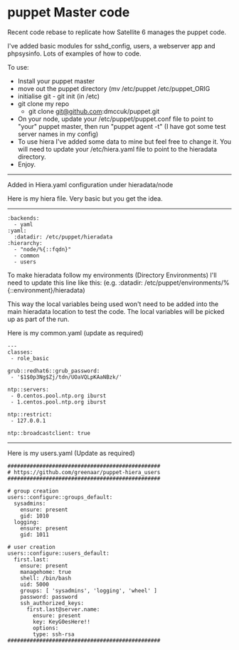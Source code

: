 # puppet Master code

Recent code rebase to replicate how Satellite 6 manages the puppet code.

I've added basic modules for sshd_config, users, a webserver app and phpsysinfo. Lots of examples of how to code.

To use:

   * Install your puppet master
   * move out the puppet directory (mv /etc/puppet /etc/puppet_ORIG
   * initialise git - git init (in /etc)
   * git clone my repo
      * git clone git@github.com:dmccuk/puppet.git
   * On your node, update your /etc/puppet/puppet.conf file to point to "your" puppet master, then run "puppet agent -t" (I have got some test server names in my config)
   * To use hiera I've added some data to mine but feel free to change it. You will need to update your /etc/hiera.yaml file to point to the hieradata directory.
   * Enjoy.

---

Added in Hiera.yaml configuration under hieradata/node

Here is my hiera file. Very basic but you get the idea.

---
	:backends:
	  - yaml
	:yaml:
	  :datadir: /etc/puppet/hieradata
	:hierarchy:
	  - "node/%{::fqdn}"
	  - common
	  - users

  To make hieradata follow my environments (Directory Environments) I'll need to update this line like this:
  (e.g. :datadir: /etc/puppet/environments/%{::environment}/hieradata)

  This way the local variables being used won't need to be added into the main hieradata location to test the code. The local variables will be picked up as part of the run.

Here is my common.yaml (update as required)

    ---
    classes:
     - role_basic
    
    grub::redhat6::grub_password:
     - '$1$0p3Ng$Zj/tdn/UOaVQLpKAaNBzk/'
    
    ntp::servers:
     - 0.centos.pool.ntp.org iburst
     - 1.centos.pool.ntp.org iburst
    
    ntp::restrict:
     - 127.0.0.1
    
    ntp::broadcastclient: true
    
---
Here is my users.yaml (Update as required)

    ################################################
    # https://github.com/greenaar/puppet-hiera_users
    ################################################
    
    # group creation
    users::configure::groups_default:
      sysadmins:
        ensure: present
        gid: 1010
      logging:
        ensure: present
        gid: 1011
    
    # user creation
    users::configure::users_default:
      first.last:
        ensure: present
        managehome: true
        shell: /bin/bash
        uid: 5000
        groups: [ 'sysadmins', 'logging', 'wheel' ]
        password: password
        ssh_authorized_keys:
          first.last@server.name:
            ensure: present
            key: KeyG0esHere!!
            options:
            type: ssh-rsa
    ################################################


